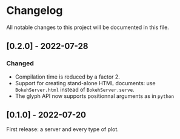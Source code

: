 # Changelog

All notable changes to this project will be documented in this file.

## [0.2.0] - 2022-07-28

### Changed
- Compilation time is reduced by a factor 2.
- Support for creating stand-alone HTML documents: use `BokehServer.html`
instead of `BokehServer.serve`.
- The glyph API now supports positionnal arguments as in `python`

## [0.1.0] - 2022-07-20

First release: a server and every type of plot.
